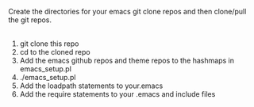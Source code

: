 Create the directories for your emacs git clone repos and then clone/pull the git repos.<br>
<br>
1. git clone this repo<br>
2. cd to the cloned repo<br>
3. Add the emacs github repos and theme repos to the hashmaps in emacs_setup.pl<br>
4. ./emacs_setup.pl<br>
5. Add the loadpath statements to your.emacs<br>
6. Add the require statements to your .emacs and include files<br>

